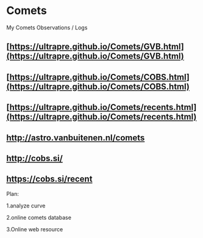 # Comets
My Comets Observations / Logs


## [https://ultrapre.github.io/Comets/GVB.html](https://ultrapre.github.io/Comets/GVB.html)

## [https://ultrapre.github.io/Comets/COBS.html](https://ultrapre.github.io/Comets/COBS.html)

## [https://ultrapre.github.io/Comets/recents.html](https://ultrapre.github.io/Comets/recents.html)



## http://astro.vanbuitenen.nl/comets

## http://cobs.si/

## https://cobs.si/recent

Plan:

1.analyze curve

2.online comets database

3.Online web resource
